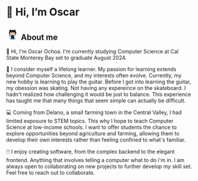 # 👋 Hi, I’m Oscar 
## ![Octocat](https://github.com/bustyAI/bustyAI/blob/main/assets/octo.png) About me

🦦   Hi, I'm Oscar Ochoa. I'm currently studying Computer Science at Cal State Monterey Bay set to graduate August 2024.

🎸   I consider myself a lifelong learner. My passion for learning extends beyond Computer Science, and my interests often evolve. Currently, my new hobby is learning to play the guitar. Before I got into learning the guitar, my obession was skating. Not having any expereince on the skateboard. I hadn't realized how challenging it would be just to balance. This experience has taught me that many things that seem simple can actually be difficult.

:computer:   Coming from Delano, a small farming town in the Central Valley, I had limited exposure to STEM topics. This why I hope to teach Computer Science at low-income schools. I want to offer students the chance to explore opportunities beyond agriculture and farming, allowing them to develop their own interests rather than feeling confined to what's familiar.

🖱️ I enjoy creating software, from the complex backend to the elegant frontend. Anything that involves telling a computer what to do i'm in. I am always open to collaborating on new projects to further develop my skill set. Feel free to reach out to collaborate.
<!---
bustyAI/bustyAI is a ✨ special ✨ repository because its `README.md` (this file) appears on your GitHub profile.
You can click the Preview link to take a look at your changes.
--->
